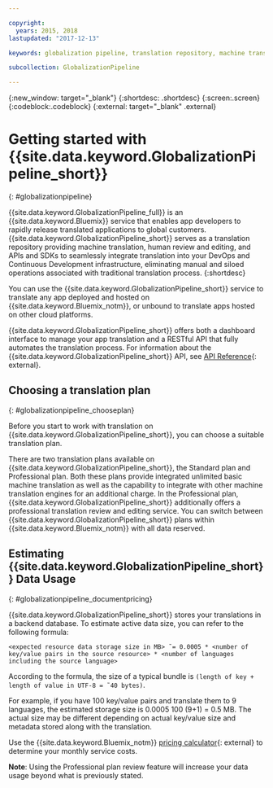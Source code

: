 ```yaml
---

copyright:
  years: 2015, 2018
lastupdated: "2017-12-13"

keywords: globalization pipeline, translation repository, machine translation, translation process, human review, restful api, translation plan

subcollection: GlobalizationPipeline

---
```


{:new_window: target="_blank"}
{:shortdesc: .shortdesc}
{:screen:.screen}
{:codeblock:.codeblock}
{:external: target="_blank" .external}


# Getting started with {{site.data.keyword.GlobalizationPipeline_short}}
{: #globalizationpipeline}

{{site.data.keyword.GlobalizationPipeline_full}} is an {{site.data.keyword.Bluemix}} service that enables app developers to rapidly release translated applications to global customers. {{site.data.keyword.GlobalizationPipeline_short}} serves as a translation repository providing machine translation, human review and editing, and APIs and SDKs to seamlessly integrate translation into your DevOps and Continuous Development infrastructure, eliminating manual and siloed operations associated with traditional translation process.
{:shortdesc}

You can use the {{site.data.keyword.GlobalizationPipeline_short}} service to translate any app deployed and hosted on {{site.data.keyword.Bluemix_notm}}, or unbound to translate apps hosted on other cloud platforms.

{{site.data.keyword.GlobalizationPipeline_short}} offers both a dashboard interface to manage your app translation and a RESTful API that fully automates the translation process. For information about the {{site.data.keyword.GlobalizationPipeline_short}} API, see [API Reference](https://gp-rest.ng.bluemix.net/translate/swagger/index.html){: external}.

## Choosing a translation plan
{: #globalizationpipeline_chooseplan}

Before you start to work with translation on {{site.data.keyword.GlobalizationPipeline_short}}, you can choose a suitable translation plan.

There are two translation plans available on {{site.data.keyword.GlobalizationPipeline_short}}, the Standard plan and Professional plan. Both these plans provide integrated unlimited basic machine translation as well as the capability to integrate with other machine translation engines for an additional charge. In the Professional plan, {{site.data.keyword.GlobalizationPipeline_short}} additionally offers a professional translation review and editing service. You can switch between {{site.data.keyword.GlobalizationPipeline_short}} plans within {{site.data.keyword.Bluemix_notm}} with all data reserved.


## Estimating {{site.data.keyword.GlobalizationPipeline_short}} Data Usage
{: #globalizationpipeline_documentpricing}

{{site.data.keyword.GlobalizationPipeline_short}} stores your translations in a backend database. To estimate active data size, you can refer to the following formula:

`<expected resource data storage size in MB> ˜= 0.0005 * <number of key/value pairs in the source resource> * <number of languages including the source language>`

According to the formula, the size of a typical bundle is `(length of key + length of value in UTF-8 = ˜40 bytes)`.

For example, if you have 100 key/value pairs and translate them to 9 languages, the estimated storage size is 0.0005 100 (9+1) = 0.5 MB. The actual size may be different depending on actual key/value size and metadata stored along with the translation.

Use the {{site.data.keyword.Bluemix_notm}} [pricing calculator](https://cloud.ibm.com/estimator/review){: external} to determine your monthly service costs.

**Note**: Using the Professional plan review feature will increase your data usage beyond what is previously stated.
